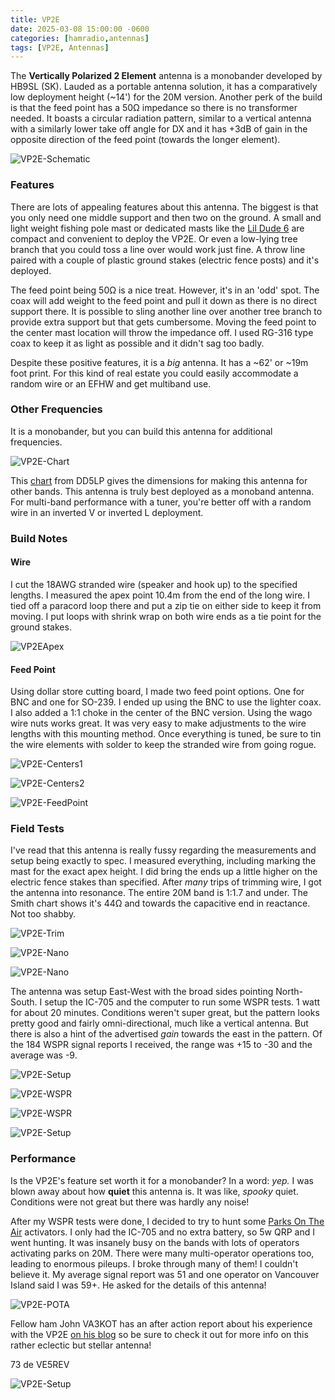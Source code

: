 ```yaml
---
title: VP2E
date: 2025-03-08 15:00:00 -0600
categories: [hamradio,antennas]
tags: [VP2E, Antennas]
---
```


The **Vertically Polarized 2 Element** antenna is a monobander developed by HB9SL (SK). Lauded as a portable antenna solution, it has a comparatively low deployment height (~14') for the 20M version. Another perk of the build is that the feed point has a 50Ω impedance so there is no transformer needed. It boasts a circular radiation pattern, similar to a vertical antenna with a similarly lower take off angle for DX and it has +3dB of gain in the opposite direction of the feed point (towards the longer element).

![VP2E-Schematic](./assets/VP2E/VP2EAntenna.webp)

### Features

There are lots of appealing features about this antenna. The biggest is that you only need one middle support and then two on the ground. A small and light weight fishing pole mast or dedicated masts like the [Lil Dude 6](https://www.etsy.com/ca/listing/1772235734/portable-ham-radio-mast-hrd-ld6-lil-dude) are compact and convenient to deploy the VP2E. Or even a low-lying tree branch that you could toss a line over would work just fine. A throw line paired with a couple of plastic ground stakes (electric fence posts) and it's deployed. 

The feed point being 50Ω is a nice treat. However, it's in an 'odd' spot. The coax will add weight to the feed point and pull it down as there is no direct support there. It is possible to sling another line over another tree branch to provide extra support but that gets cumbersome. Moving the feed point to the center mast location will throw the impedance off. I used RG-316 type coax to keep it as light as possible and it didn't sag too badly.

Despite these positive features, it is a *big* antenna. It has a ~62' or ~19m foot print. For this kind of real estate you could easily accommodate a random wire or an EFHW and get multiband use. 

### Other Frequencies

It is a monobander, but you can build this antenna for additional frequencies. 

![VP2E-Chart](./assets/VP2E/VP2EAntennaCalc.webp)

This [chart](https://dd5lp.com/antennas/hb9sl-vp2e-wire-directional-antenna/) from DD5LP gives the dimensions for making this antenna for other bands. This antenna is truly best deployed as a monoband antenna. For multi-band performance with a tuner, you're better off with a random wire in an inverted V or inverted L deployment.

### Build Notes

#### Wire
I cut the 18AWG stranded wire (speaker and hook up) to the specified lengths. I measured the apex point 10.4m from the end of the long wire. I tied off a paracord loop there and put a zip tie on either side to keep it from moving. I put loops with shrink wrap on both wire ends as a tie point for the ground stakes.

![VP2EApex](./assets/VP2E/VP2E-Apex.webp)

#### Feed Point
Using dollar store cutting board, I made two feed point options. One for BNC and one for SO-239. I ended up using the BNC to use the lighter coax. I also added a 1:1 choke in the center of the BNC version. Using the wago wire nuts works great. It was very easy to make adjustments to the wire lengths with this mounting method. Once everything is tuned, be sure to tin the wire elements with solder to keep the stranded wire from going rogue.

![VP2E-Centers1](./assets/VP2E/VP2E-Centers.webp)

![VP2E-Centers2](./assets/VP2E/VP2E-Centers2.webp)

![VP2E-FeedPoint](./assets/VP2E/VP2E-FeedPoint.webp)

### Field Tests

I've read that this antenna is really fussy regarding the measurements and setup being exactly to spec. I measured everything, including marking the mast for the exact apex height. I did bring the ends up a little higher on the electric fence stakes than specified. After *many* trips of trimming wire, I got the antenna into resonance. The entire 20M band is 1:1.7 and under. The Smith chart shows it's 44Ω and towards the capacitive end in reactance. Not too shabby.

![VP2E-Trim](./assets/VP2E/VP2E-Trim.webp)

![VP2E-Nano](./assets/VP2E/VP2E-COMBO.webp)

![VP2E-Nano](./assets/VP2E/VP2E-SWR.webp)

The antenna was setup East-West with the broad sides pointing North-South. I setup the IC-705 and the computer to run some WSPR tests. 1 watt for about 20 minutes. Conditions weren't super great, but the pattern looks pretty good and fairly omni-directional, much like a vertical antenna. But there is also a hint of the advertised *gain* towards the east in the pattern. Of the 184 WSPR signal reports I received, the range was +15 to -30 and the average was -9. 

![VP2E-Setup](./assets/VP2E/VP2E-Setup.webp)

![VP2E-WSPR](./assets/VP2E/VP2E-WSRP-Close.webp)

![VP2E-WSPR](./assets/VP2E/VP2E-WSRP.webp)

![VP2E-Setup](./assets/VP2E/VP2E-Setup2.webp)

### Performance
Is the VP2E's feature set worth it for a monobander? In a word: *yep.* I was blown away about how **quiet** this antenna is. It was like, *spooky* quiet. Conditions were not great but there was hardly any noise! 

After my WSPR tests were done, I decided to try to hunt some [Parks On The Air](https://pota.app/#/) activators. I only had the IC-705 and no extra battery, so 5w QRP and I went hunting. It was insanely busy on the bands with lots of operators activating parks on 20M. There were many multi-operator operations too, leading to enormous pileups. I broke through many of them! I couldn't believe it. My average signal report was 51 and one operator on Vancouver Island said I was 59+. He asked for the details of this antenna! 

![VP2E-POTA](./assets/VP2E/VP2E-POTA.webp)

Fellow ham John VA3KOT has an after action report about his experience with the VP2E [on his blog](https://hamradiooutsidethebox.ca/2023/02/15/the-vp2e-a-strange-but-proven-antenna/) so be sure to check it out for more info on this rather eclectic but stellar antenna!

73 de VE5REV

![VP2E-Setup](./assets/VP2E/VP2E-SetupWide.webp)
